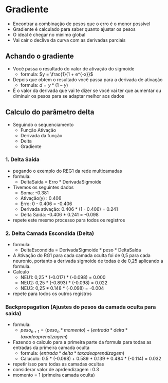# Gradiente
- Encontrar a combinação de pesos que o erro é o menor possível
- Gradiente é calculado para saber quanto ajustar os pesos
- O ideal é chegar no minimo global
- Vai cair o declive da curva com as derivadas parciais

## Achando o gradiente
- Você passa o resultado do valor de ativação do sigmoide 
  - formula: $y = \frac{1}{1 + e^{-x}}$
- Depois que obtem o resultado você passa para a derivada de ativação
  - formula: $d = y * (1 - y)$
- É o valor da derivada que vai te dizer se você vai ter que aumentar ou diminuir os pesos para se adaptar melhor aos dados

## Calculo do parâmetro delta
- Seguindo o sequenciamento
  - Função Ativação
  - Derivada da função
  - Delta
  - Gradiente

### 1. Delta Saída
- pegando o exemplo do REG1 da rede multicamadas
- formula:
  - DeltaSaida = Erro * DerivadaSigmoide
- Tivemos os seguintes dados
  - Soma: -0.381
  - Ativação(y) : 0.406
  - Erro: 0 - 0.406 = -0.406
  - Derivada ativação: 0.406 * (1 - 0.406) = 0.241
  - Delta Saida: -0.406 * 0.241 = -0.098
- repete este mesmo processo para todos os registros

### 2. Delta Camada Escondida (Delta)
- formula:
  - DeltaEscondida = DerivadaSigmoide * peso * DeltaSaída
- A Ativação do RG1 para cada camada oculta foi de 0,5 para cada neuronio, portanto a derivada sigmoide de todas é de 0,25 aplicando a formula.
- Calculo
  - NEU1: 0,25 * (-0.017) * (-0.098) = 0.000
  - NEU2: 0,25 * (-0.893) * (-0.098) = 0.022
  - NEU3: 0,25 * 0.148 * (-0.098) = -0.004
- repete para todos os outros registros


### Backpropagation (Ajustes do pesos da camada oculta para saida)
- formula:
  - $peso_{n+1}=(peso_n * momento) + (entrada * delta * taxa de aprendizagem)$
- Fazendo o calculo para a primeira parte da formula para todas as entradas da primeira camada oculta
  - formula: $(entrada * delta * taxa de aprendizagem)$
  - Caluculo: 0.5 * (-0.098) + 0.589 * 0.139 + 0.484 * (-0.114) = 0.032
- repetir isso para todas as camadas ocultas
- considerar valor de aprdendizagem : 0.3
- momento = 1 (primeira camada oculta)
